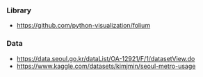 ### Library
- https://github.com/python-visualization/folium

### Data 
- https://data.seoul.go.kr/dataList/OA-12921/F/1/datasetView.do
- https://www.kaggle.com/datasets/kimjmin/seoul-metro-usage
